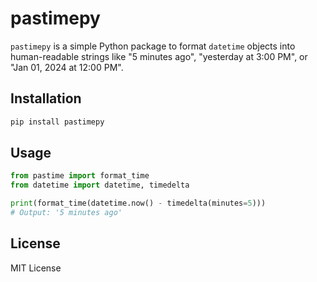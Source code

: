 # pastimepy

`pastimepy` is a simple Python package to format `datetime` objects into human-readable strings like "5 minutes ago", "yesterday at 3:00 PM", or "Jan 01, 2024 at 12:00 PM".

## Installation
```bash
pip install pastimepy
```

## Usage
```python
from pastime import format_time
from datetime import datetime, timedelta

print(format_time(datetime.now() - timedelta(minutes=5)))
# Output: '5 minutes ago'
```

## License
MIT License